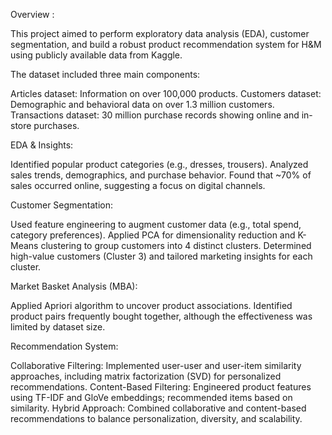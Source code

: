 Overview :

This project aimed to perform exploratory data analysis (EDA), customer segmentation, and build a robust product recommendation system for H&M using publicly available data from Kaggle.

The dataset included three main components:

Articles dataset: Information on over 100,000 products.
Customers dataset: Demographic and behavioral data on over 1.3 million customers.
Transactions dataset: 30 million purchase records showing online and in-store purchases.

EDA & Insights:

Identified popular product categories (e.g., dresses, trousers).
Analyzed sales trends, demographics, and purchase behavior.
Found that ~70% of sales occurred online, suggesting a focus on digital channels.

Customer Segmentation:

Used feature engineering to augment customer data (e.g., total spend, category preferences).
Applied PCA for dimensionality reduction and K-Means clustering to group customers into 4 distinct clusters.
Determined high-value customers (Cluster 3) and tailored marketing insights for each cluster.

Market Basket Analysis (MBA):

Applied Apriori algorithm to uncover product associations.
Identified product pairs frequently bought together, although the effectiveness was limited by dataset size.

Recommendation System:

Collaborative Filtering: Implemented user-user and user-item similarity approaches, including matrix factorization (SVD) for personalized recommendations.
Content-Based Filtering: Engineered product features using TF-IDF and GloVe embeddings; recommended items based on similarity.
Hybrid Approach: Combined collaborative and content-based recommendations to balance personalization, diversity, and scalability.
